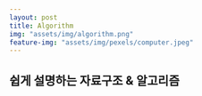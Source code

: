 ```yaml
---
layout: post
title: Algorithm
img: "assets/img/algorithm.png"
feature-img: "assets/img/pexels/computer.jpeg"
---
```


## 쉽게 설명하는 자료구조 & 알고리즘  